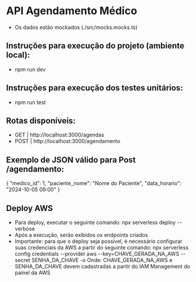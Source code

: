 # API Agendamento Médico 
- Os dados estão mockados (./src/mocks.mocks.ts)

## Instruções para execução do projeto (ambiente local):
 - npm run dev

## Instruções para execução dos testes unitários:
 - npm run test

## Rotas disponíveis:
  -  GET  | http://localhost:3000/agendas  
  -  POST | http://localhost:3000/agendamento    

## Exemplo de JSON válido para Post /agendamento:
 {
  "medico_id": 1,
  "paciente_nome": "Nome do Paciente",
  "data_horario": "2024-10-05 09:00"
}

## Deploy AWS
- Para deploy, executar o seguinte comando: npx serverless deploy --verbose
- Após a execução, serão exibidos os endpoints criados 
- Importante: para que o deploy seja possível, é necessário configurar suas credenciais da AWS a partir do seguinte comando:
   npx serverless config credentials --provider aws --key=CHAVE_GERADA_NA_AWS --secret SENHA_DA_CHAVE -o
   Onde: CHAVE_GERADA_NA_AWS e SENHA_DA_CHAVE devem cadastradas a partir do IAM Management do painel da AWS


